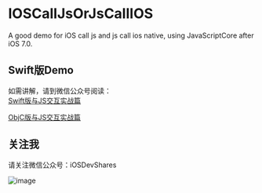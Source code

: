 # IOSCallJsOrJsCallIOS
A good demo for iOS call js and js call ios native, using JavaScriptCore after iOS 7.0.

## Swift版Demo
如需讲解，请到微信公众号阅读：<br/>
[Swift版与JS交互实战篇](http://mp.weixin.qq.com/s?__biz=MzIzMzA4NjA5Mw==&mid=214070747&idx=1&sn=57b45fa293d0500365d9a0a4ff74a4e1#rd)

[ObjC版与JS交互实战篇](http://mp.weixin.qq.com/s?__biz=MzIzMzA4NjA5Mw==&mid=214063688&idx=1&sn=903258ec2d3ae431b4d9ee55cb59ed89#rd)

## 关注我
请关注微信公众号：iOSDevShares

![image](https://github.com/CoderJackyHuang/IOSCallJsOrJsCallIOS/blob/master/wx.jpg)
